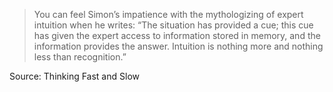> You can feel Simon’s impatience with the mythologizing of expert intuition when he writes: “The situation has provided a cue; this cue has given the expert access to information stored in memory, and the information provides the answer. Intuition is nothing more and nothing less than recognition.”

Source: Thinking Fast and Slow